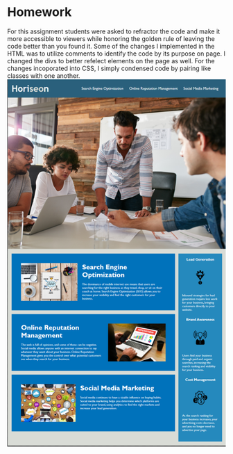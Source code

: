 # Homework

For this assignment students were asked to refractor the code and make it more accessible to viewers while honoring the golden rule of leaving the code better than you found it. Some of the changes I implemented in the HTML was to utilize comments to identify the code by its purpose on page.  I changed the  divs to better refelect elements on the page as well. For the changes incoporated into CSS, I simply condensed code by pairing like classes with one another. 
![](assets/images/Screen%20Shot%202020-12-06%20at%207.49.11%20PM.png)
